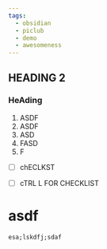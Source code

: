 ```yaml
---
tags:
  - obsidian
  - piclub
  - demo
  - awesomeness
---
```



## HEADING 2

### HeAding

1) ASDF
2) ASDF
3) ASD
4) FASD
5) F

- [ ] chECLKST

- [ ] cTRL L FOR CHECKLIST

# asdf

`esa;lskdfj;sdaf`

